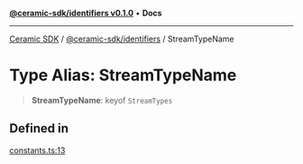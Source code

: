 [**@ceramic-sdk/identifiers v0.1.0**](../README.md) • **Docs**

***

[Ceramic SDK](../../../README.md) / [@ceramic-sdk/identifiers](../README.md) / StreamTypeName

# Type Alias: StreamTypeName

> **StreamTypeName**: keyof `StreamTypes`

## Defined in

[constants.ts:13](https://github.com/ceramicstudio/ceramic-sdk/blob/2df74ee449b4c48a3a1f531066c64854fe2dc5dd/packages/identifiers/src/constants.ts#L13)
